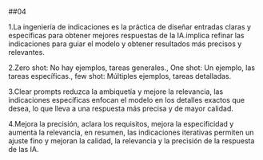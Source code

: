 
##04

1.La ingeniería de indicaciones es la práctica de diseñar entradas claras y específicas para obtener mejores respuestas de la IA.implica refinar las indicaciones para guiar el modelo y obtener resultados más precisos y relevantes.

2.Zero shot: No hay ejemplos, tareas generales., One shot: Un ejemplo, las tareas específicas., few shot: Múltiples ejemplos, tareas detalladas.

3.Clear prompts reduzca la ambiquetía y mejore la relevancia, las indicaciones específicas enfocan el modelo en los detalles exactos que desea, lo que lleva a una respuesta más precisa y de mayor calidad.

4.Mejora la precisión, aclara los requisitos, mejora la especificidad y aumenta la relevancia, en resumen, las indicaciones iterativas permiten un ajuste fino y mejoran la calidad, la relevancia y la precisión de la respuesta de las IA.
